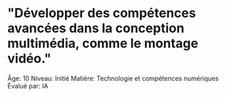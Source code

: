 # "Développer des compétences avancées dans la conception multimédia, comme le montage vidéo."

Âge: 10
Niveau: Initié
Matière: Technologie et compétences numériques
Évalué par: IA